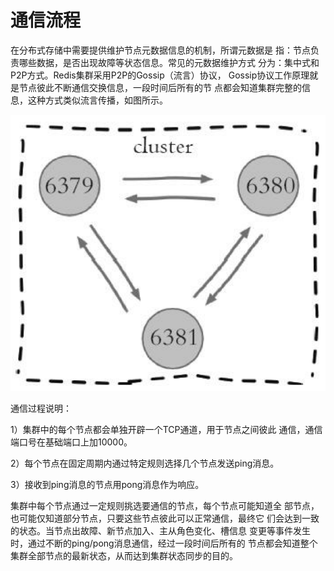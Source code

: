 # 通信流程

在分布式存储中需要提供维护节点元数据信息的机制，所谓元数据是 指：节点负责哪些数据，是否出现故障等状态信息。常见的元数据维护方式 分为：集中式和P2P方式。Redis集群采用P2P的Gossip（流言）协议， Gossip协议工作原理就是节点彼此不断通信交换信息，一段时间后所有的节 点都会知道集群完整的信息，这种方式类似流言传播，如图所示。

![](../../.gitbook/assets/image%20%28177%29.png)

通信过程说明：

1）集群中的每个节点都会单独开辟一个TCP通道，用于节点之间彼此 通信，通信端口号在基础端口上加10000。

2）每个节点在固定周期内通过特定规则选择几个节点发送ping消息。

3）接收到ping消息的节点用pong消息作为响应。

集群中每个节点通过一定规则挑选要通信的节点，每个节点可能知道全 部节点，也可能仅知道部分节点，只要这些节点彼此可以正常通信，最终它 们会达到一致的状态。当节点出故障、新节点加入、主从角色变化、槽信息 变更等事件发生时，通过不断的ping/pong消息通信，经过一段时间后所有的 节点都会知道整个集群全部节点的最新状态，从而达到集群状态同步的目的。

